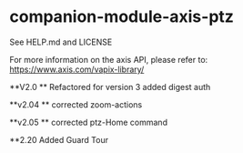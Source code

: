 # companion-module-axis-ptz

See HELP.md and LICENSE


For more information on the axis API, please refer to:
https://www.axis.com/vapix-library/



**V2.0 **
Refactored for version 3
added digest auth

**v2.04 **
corrected zoom-actions

**v2.05 **
corrected ptz-Home command

**2.20
Added Guard Tour
